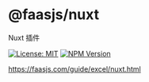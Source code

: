 # @faasjs/nuxt

Nuxt 插件

[![License: MIT](https://img.shields.io/npm/l/@faasjs/nuxt.svg)](https://github.com/faasjs/faasjs/blob/master/packages/faasjs/nuxt/LICENSE)
[![NPM Version](https://img.shields.io/npm/v/@faasjs/nuxt.svg)](https://www.npmjs.com/package/@faasjs/nuxt)

https://faasjs.com/guide/excel/nuxt.html
